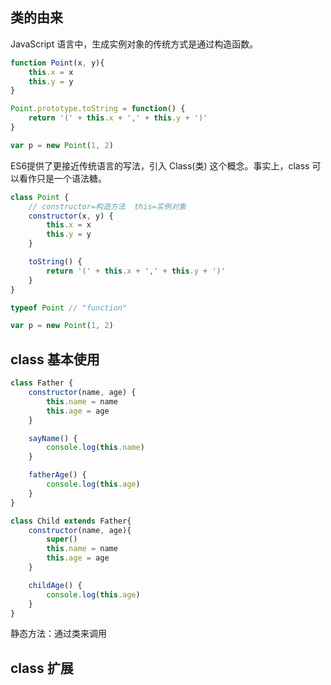 ## 类的由来
JavaScript 语言中，生成实例对象的传统方式是通过构造函数。
```JavaScript
function Point(x, y){
    this.x = x
    this.y = y
}

Point.prototype.toString = function() {
    return '(' + this.x + ',' + this.y + ')'
}

var p = new Point(1, 2)
```

ES6提供了更接近传统语言的写法，引入 Class(类) 这个概念。事实上，class 可以看作只是一个语法糖。
```JavaScript
class Point {
    // constructor=构造方法  this=实例对象
    constructor(x, y) {
        this.x = x
        this.y = y
    }

    toString() {
        return '(' + this.x + ',' + this.y + ')'
    }
}

typeof Point // "function"

var p = new Point(1, 2)
```
## class 基本使用

```JavaScript
class Father {
    constructor(name, age) {
        this.name = name
        this.age = age
    }

    sayName() {
        console.log(this.name)
    }

    fatherAge() {
        console.log(this.age)
    }
}

class Child extends Father{
    constructor(name, age){
        super()
        this.name = name
        this.age = age
    }

    childAge() {
        console.log(this.age)
    }
}
```

静态方法：通过类来调用

## class 扩展